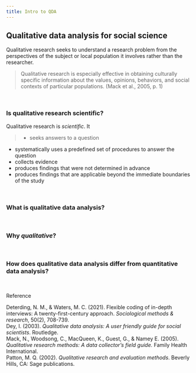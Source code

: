 ```yaml
---
title: Intro to QDA
---
```


## Qualitative data analysis for social science

Qualitative research seeks to understand a research problem from the perspectives of the subject or local population it involves rather than the researcher. 

> Qualitative research is especially effective in obtaining culturally specific information about the values, opinions, behaviors, and social contexts of particular populations. (Mack et al., 2005, p. 1)

<br>

### Is qualitative research scientific?

Qualitative research is *scientific*. It 

> * seeks answers to a question
* systematically uses a predefined set of procedures to answer the question
* collects evidence
* produces findings that were not determined in advance
* produces findings that are applicable beyond the immediate boundaries of the study

<br>

### What is qualitative data analysis?

<br>

### Why *qualitative*?

<br>

 

### How does qualitative data analysis differ from quantitative data analysis?

<br> 

Reference

Deterding, N. M., & Waters, M. C. (2021). Flexible coding of in-depth interviews: A twenty-first-century approach. *Sociological methods & research*, 50(2), 708-739. <br>
Dey, I. (2003). *Qualitative data analysis: A user friendly guide for social scientists*. Routledge. <br>
Mack, N., Woodsong, C., MacQueen, K., Guest, G., & Namey E. (2005). *Qualitative research methods: A data collector’s field guide.* Family Health International. <br>
Patton, M. Q. (2002). *Qualitative research and evaluation methods*. Beverly Hills, CA: Sage publications.
